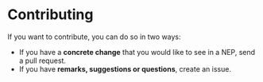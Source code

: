 Contributing
============

If you want to contribute, you can do so in two ways:

* If you have a **concrete change** that you would like to see in a NEP, send a pull request. 
* If you have **remarks, suggestions or questions**, create an issue.
